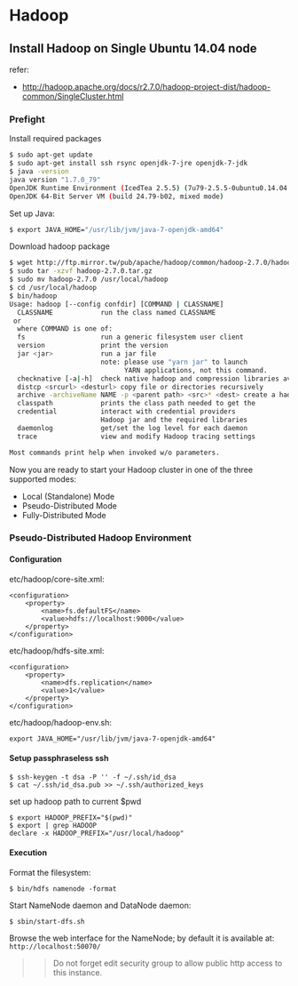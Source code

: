 Hadoop
======

Install Hadoop on Single Ubuntu 14.04 node 
------------------------------------------

refer:
- http://hadoop.apache.org/docs/r2.7.0/hadoop-project-dist/hadoop-common/SingleCluster.html

### Prefight

Install required packages
```bash
$ sudo apt-get update
$ sudo apt-get install ssh rsync openjdk-7-jre openjdk-7-jdk 
$ java -version
java version "1.7.0_79"
OpenJDK Runtime Environment (IcedTea 2.5.5) (7u79-2.5.5-0ubuntu0.14.04.2)
OpenJDK 64-Bit Server VM (build 24.79-b02, mixed mode)
```

Set up Java:

```bash
$ export JAVA_HOME="/usr/lib/jvm/java-7-openjdk-amd64"
```

Download hadoop package

```bash
$ wget http://ftp.mirror.tw/pub/apache/hadoop/common/hadoop-2.7.0/hadoop-2.7.0.tar.gz
$ sudo tar -xzvf hadoop-2.7.0.tar.gz 
$ sudo mv hadoop-2.7.0 /usr/local/hadoop
$ cd /usr/local/hadoop
$ bin/hadoop
Usage: hadoop [--config confdir] [COMMAND | CLASSNAME]
  CLASSNAME            run the class named CLASSNAME
 or
  where COMMAND is one of:
  fs                   run a generic filesystem user client
  version              print the version
  jar <jar>            run a jar file
                       note: please use "yarn jar" to launch
                             YARN applications, not this command.
  checknative [-a|-h]  check native hadoop and compression libraries availability
  distcp <srcurl> <desturl> copy file or directories recursively
  archive -archiveName NAME -p <parent path> <src>* <dest> create a hadoop archive
  classpath            prints the class path needed to get the
  credential           interact with credential providers
                       Hadoop jar and the required libraries
  daemonlog            get/set the log level for each daemon
  trace                view and modify Hadoop tracing settings

Most commands print help when invoked w/o parameters.
```

Now you are ready to start your Hadoop cluster in one of the three supported modes:

* Local (Standalone) Mode
* Pseudo-Distributed Mode
* Fully-Distributed Mode



### Pseudo-Distributed Hadoop Environment

#### Configuration

etc/hadoop/core-site.xml:
```
<configuration>
    <property>
        <name>fs.defaultFS</name>
        <value>hdfs://localhost:9000</value>
    </property>
</configuration>
```

etc/hadoop/hdfs-site.xml:
```
<configuration>
    <property>
        <name>dfs.replication</name>
        <value>1</value>
    </property>
</configuration>
```

etc/hadoop/hadoop-env.sh:
```
export JAVA_HOME="/usr/lib/jvm/java-7-openjdk-amd64"
```

#### Setup passphraseless ssh

```
$ ssh-keygen -t dsa -P '' -f ~/.ssh/id_dsa
$ cat ~/.ssh/id_dsa.pub >> ~/.ssh/authorized_keys
```

set up hadoop path to current $pwd
```
$ export HADOOP_PREFIX="$(pwd)"
$ export | grep HADOOP
declare -x HADOOP_PREFIX="/usr/local/hadoop"
```

#### Execution

Format the filesystem:
```
$ bin/hdfs namenode -format
```

Start NameNode daemon and DataNode daemon:
```
$ sbin/start-dfs.sh
```


Browse the web interface for the NameNode; by default it is available at: `http://localhost:50070/`

>> Do not forget edit security group to allow public http access to this instance.


